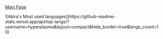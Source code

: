 <a href="https://github.com/hyperplasma/Hyplus">Main Page</a>

<p>
![Akira's Most used languages](https://github-readme-stats.vercel.app/api/top-langs/?username=hyperplasma&layout=compact&hide_border=true&langs_count=10)
</p>
